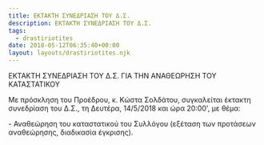 ```yaml
---
title: ΕΚΤΑΚΤΗ ΣΥΝΕΔΡΙΑΣΗ ΤΟΥ Δ.Σ.
description: ΕΚΤΑΚΤΗ ΣΥΝΕΔΡΙΑΣΗ ΤΟΥ Δ.Σ.
tags:
  - drastiriotites
date: 2018-05-12T06:35:40+00:00
layout: layouts/drastiriotites.njk
---
```

ΕΚΤΑΚΤΗ ΣΥΝΕΔΡΙΑΣΗ ΤΟΥ Δ.Σ. ΓΙΑ ΤΗΝ ΑΝΑΘΕΩΡΗΣΗ ΤΟΥ ΚΑΤΑΣΤΑΤΙΚΟΥ
<!-- excerpt -->
Με πρόσκληση του Προέδρου, κ. Κώστα Σολδάτου, συγκαλείται έκτακτη συνεδρίαση του Δ.Σ., τη Δευτέρα, 14/5/2018 και ώρα 20:00', με θέμα:

\- Αναθεώρηση του καταστατικού του Συλλόγου (εξέταση των προτάσεων αναθεώρησης, διαδικασία έγκρισης).
